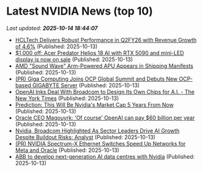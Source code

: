 # Latest NVIDIA News (top 10)
_Last updated: **2025-10-14 18:44:07**_

- [HCLTech Delivers Robust Performance in Q2FY26 with Revenue Growth of 4.6%](https://financialpost.com/pmn/business-wire-news-releases-pmn/hcltech-delivers-robust-performance-in-q2fy26-with-revenue-growth-of-4-6) (Published: 2025-10-13)
- [$1,000 off: Acer Predator Helios 18 AI with RTX 5090 and mini-LED display is now on sale](https://www.notebookcheck.net/1-000-off-Acer-Predator-Helios-18-AI-with-RTX-5090-and-mini-LED-display-is-now-on-sale.1137471.0.html) (Published: 2025-10-13)
- [AMD "Sound Wave" Arm-Powered APU Appears in Shipping Manifests](https://www.techpowerup.com/341848/amd-sound-wave-arm-powered-apu-appears-in-shipping-manifests) (Published: 2025-10-13)
- [(PR) Giga Computing Joins OCP Global Summit and Debuts New OCP-based GIGABYTE Server](https://www.techpowerup.com/341849/giga-computing-joins-ocp-global-summit-and-debuts-new-ocp-based-gigabyte-server) (Published: 2025-10-13)
- [OpenAI Inks Deal With Broadcom to Design Its Own Chips for A.I. - The New York Times](https://slashdot.org/firehose.pl?op=view&amp;id=179771928) (Published: 2025-10-13)
- [Prediction: This Will Be Nvidia's Market Cap 5 Years From Now](https://biztoc.com/x/75cfa48eeef16688) (Published: 2025-10-13)
- [Oracle CEO Magouyrk: 'Of course' OpenAI can pay $60 billion per year](https://www.cnbc.com/2025/10/13/oracle-ceo-magouyrk-of-course-openai-can-pay-60-billion-per-year.html) (Published: 2025-10-13)
- [Nvidia, Broadcom Highlighted As Sector Leaders Drive AI Growth Despite Buildout Risks: Analyst](https://biztoc.com/x/e391042d0f392ba4) (Published: 2025-10-13)
- [(PR) NVIDIA Spectrum-X Ethernet Switches Speed Up Networks for Meta and Oracle](https://www.techpowerup.com/341846/nvidia-spectrum-x-ethernet-switches-speed-up-networks-for-meta-and-oracle) (Published: 2025-10-13)
- [ABB to develop next-generation AI data centres with Nvidia](https://economictimes.indiatimes.com/tech/artificial-intelligence/abb-to-develop-next-generation-ai-data-centres-with-nvidia/articleshow/124533433.cms) (Published: 2025-10-13)
